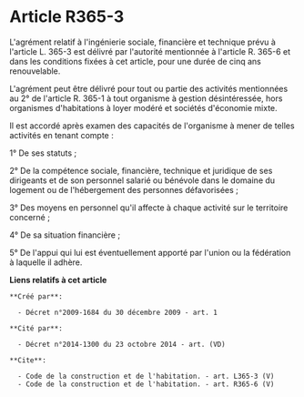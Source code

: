 # Article R365-3

L'agrément relatif à l'ingénierie sociale, financière et technique prévu à l'article L. 365-3 est délivré par l'autorité
mentionnée à l'article R. 365-6 et dans les conditions fixées à cet article, pour une durée de cinq ans renouvelable.

L'agrément peut être délivré pour tout ou partie des activités mentionnées au 2° de l'article R. 365-1 à tout organisme à
gestion désintéressée, hors organismes d'habitations à loyer modéré et sociétés d'économie mixte. 

Il est accordé après examen des capacités de l'organisme à mener de telles activités en tenant compte : 

1° De ses statuts ; 

2° De la compétence sociale, financière, technique et juridique de ses dirigeants et de son personnel salarié ou bénévole
dans le domaine du logement ou de l'hébergement des personnes défavorisées ; 

3° Des moyens en personnel qu'il affecte à chaque activité sur le territoire concerné ; 

4° De sa situation financière ; 

5° De l'appui qui lui est éventuellement apporté par l'union ou la fédération à laquelle il adhère.

**Liens relatifs à cet article**

	**Créé par**:

	  - Décret n°2009-1684 du 30 décembre 2009 - art. 1

	**Cité par**:

	  - Décret n°2014-1300 du 23 octobre 2014 - art. (VD)

	**Cite**:

	  - Code de la construction et de l'habitation. - art. L365-3 (V)
	  - Code de la construction et de l'habitation. - art. R365-6 (V)
